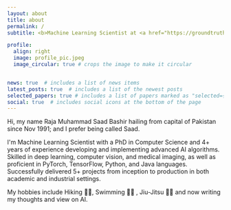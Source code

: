 ```yaml
---
layout: about
title: about
permalink: /
subtitle: <b>Machine Learning Scientist at <a href="https://groundtruthlabs.com/team">GTL</a></b>

profile:
  align: right
  image: profile_pic.jpeg
  image_circular: true # crops the image to make it circular


news: true  # includes a list of news items
latest_posts: true  # includes a list of the newest posts
selected_papers: true # includes a list of papers marked as "selected={true}"
social: true  # includes social icons at the bottom of the page
---
```


Hi, my name Raja Muhammad Saad Bashir hailing from capital of Pakistan since Nov 1991; and I prefer being called Saad.

I'm Machine Learning Scientist with a PhD in Computer Science and 4+ years of experience developing and implementing advanced AI algorithms. Skilled in deep learning, computer vision, and medical imaging, as well as proficient in PyTorch, TensorFlow, Python, and Java languages. Successfully delivered 5+ projects from inception to production in both academic and industrial settings.

My hobbies include Hiking 🏃‍♂️, Swimming 🏊‍♂️ , Jiu-Jitsu 🤸‍♂️ and now writing my thoughts and view on AI.

